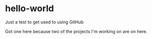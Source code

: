 # hello-world
Just a test to get used to using GitHub

Got one here because two of the projects I'm working on are on here.
